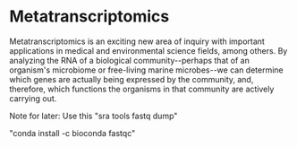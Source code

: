 # Metatranscriptomics

Metatranscriptomics is an exciting new area of inquiry with important applications in medical and environmental science fields, among others. By analyzing the RNA of a biological community--perhaps that of an organism's microbiome or free-living marine microbes--we can determine which genes are actually being expressed by the community, and, therefore, which functions the organisms in that community are actively carrying out.

Note for later: Use this "sra tools fastq dump"


"conda install -c bioconda fastqc"
